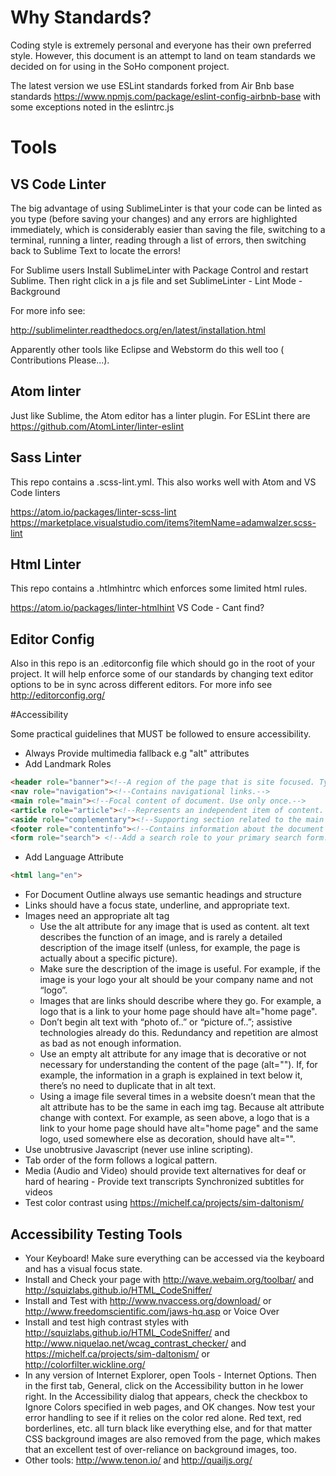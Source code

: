 # Why Standards?

Coding style is extremely personal and everyone has their own preferred style. However, this document is an attempt to land on team standards we decided on for using in the SoHo component project.

The latest version we use ESLint standards forked from Air Bnb base standards https://www.npmjs.com/package/eslint-config-airbnb-base with some exceptions noted in the
eslintrc.js

# <i class="icon-wrench"></i> Tools

## VS Code Linter

The big advantage of using SublimeLinter is that your code can be linted as you type (before saving your changes) and any errors are highlighted immediately, which is considerably easier than saving the file, switching to a terminal, running a linter, reading through a list of errors, then switching back to Sublime Text to locate the errors!

For Sublime users Install SublimeLinter with Package Control and restart Sublime. Then right click in a js file and set SublimeLinter - Lint Mode - Background

For more info see:

http://sublimelinter.readthedocs.org/en/latest/installation.html

Apparently other tools like Eclipse and Webstorm do this well too ( Contributions Please...).

## Atom linter

Just like Sublime, the Atom editor has a linter plugin. For ESLint there are https://github.com/AtomLinter/linter-eslint

## Sass Linter

This repo contains a .scss-lint.yml. This also works well with Atom and VS Code linters

https://atom.io/packages/linter-scss-lint
https://marketplace.visualstudio.com/items?itemName=adamwalzer.scss-lint

## Html Linter

This repo contains a .htlmhintrc which enforces some limited html rules.

https://atom.io/packages/linter-htmlhint
VS Code - Cant find?

## Editor Config

Also in this repo is an .editorconfig file which should go in the root of your project. It will help enforce some of our standards by changing text editor options to be in sync across different editors. For more info see http://editorconfig.org/

#Accessibility

Some practical guidelines that MUST be followed to ensure accessibility.

 -  Always Provide multimedia fallback e.g "alt" attributes
 -  Add Landmark Roles
```html
<header role="banner"><!--A region of the page that is site focused. Typically your global page header.-->
<nav role="navigation"><!--Contains navigational links.-->
<main role="main"><!--Focal content of document. Use only once.-->
<article role="article"><!--Represents an independent item of content. Use only once on outermost element of this type.-->
<aside role="complementary"><!--Supporting section related to the main content even when separated.-->
<footer role="contentinfo"><!--Contains information about the document (meta info, copyright, company info, etc).-->
<form role="search"> <!--Add a search role to your primary search form.-->
```
 -  Add Language Attribute
```html
<html lang="en">
```
 - For Document Outline always use semantic headings and structure
 - Links should have a focus state, underline, and appropriate text.
 - Images need an appropriate alt tag
   - Use the alt attribute for any image that is used as content. alt text describes the function of an image, and is rarely a detailed description of the image itself (unless, for example, the page is actually about a specific picture).
   - Make sure the description of the image is useful. For example, if the image is your logo your alt should be your company name and not “logo”.
   - Images that are links should describe where they go. For example, a logo that is a link to your home page should have alt="home page".
   - Don’t begin alt text with “photo of..” or “picture of..”; assistive technologies already do this. Redundancy and repetition are almost as bad as not enough information.
   - Use an empty alt attribute for any image that is decorative or not necessary for understanding the content of the page (alt=""). If, for example, the information in a graph is explained in text below it, there’s no need to duplicate that in alt text.
   - Using a image file several times in a website doesn’t mean that the alt attribute has to be the same in each img tag. Because alt attribute change with context. For example, as seen above, a logo that is a link to your home page should have alt="home page" and the same logo, used somewhere else as decoration, should have alt="".
 - Use unobtrusive Javascript (never use inline scripting).
 - Tab order of the form follows a logical pattern.
 - Media (Audio and Video) should provide text alternatives for deaf or hard of hearing - Provide text transcripts Synchronized subtitles for videos
 - Test color contrast using https://michelf.ca/projects/sim-daltonism/

## Accessibility Testing Tools
-  Your Keyboard! Make sure everything can be accessed via the keyboard and has a visual focus state.
-  Install and Check your page with http://wave.webaim.org/toolbar/ and http://squizlabs.github.io/HTML_CodeSniffer/
-  Install and Test with http://www.nvaccess.org/download/ or http://www.freedomscientific.com/jaws-hq.asp or Voice Over
- Install and test high contrast styles with http://squizlabs.github.io/HTML_CodeSniffer/ and http://www.niquelao.net/wcag_contrast_checker/ and https://michelf.ca/projects/sim-daltonism/ or http://colorfilter.wickline.org/
- In any version of Internet Explorer, open Tools - Internet Options. Then in the first tab, General, click on the Accessibility button in he lower right.
In the Accessibility dialog that appears, check the checkbox to Ignore Colors specified in web pages, and OK changes. Now test your error handling to see if it relies on the color red alone. Red text, red borderlines, etc. all turn black like everything else, and for that matter CSS background images are also removed from the page, which makes that an excellent test of over-reliance on background images, too.
- Other tools: http://www.tenon.io/ and http://quailjs.org/
